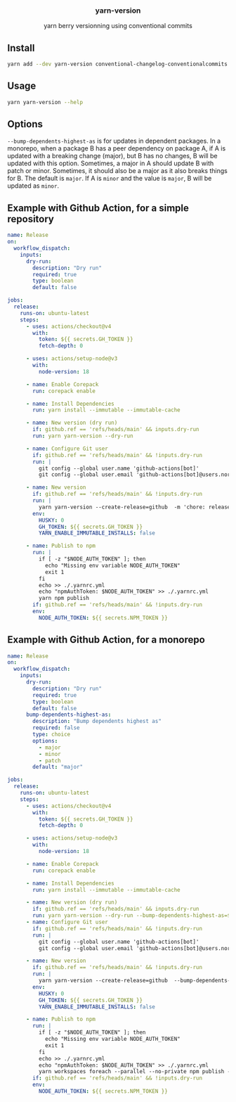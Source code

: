 <h3 align="center">
  yarn-version
</h3>

<p align="center">
  yarn berry versionning using conventional commits
</p>

## Install

```bash
yarn add --dev yarn-version conventional-changelog-conventionalcommits
```

## Usage

```bash
yarn yarn-version --help
```

## Options

`--bump-dependents-highest-as` is for updates in dependent packages. In a monorepo, when a package B has a peer dependency on package A, if A is updated with a breaking change (major), but B has no changes, B will be updated with this option. Sometimes, a major in A should update B with patch or minor. Sometimes, it should also be a major as it also breaks things for B. The default is `major`. If A is `minor` and the value is `major`, B will be updated as `minor`.

## Example with Github Action, for a simple repository

```yml
name: Release
on:
  workflow_dispatch:
    inputs:
      dry-run:
        description: "Dry run"
        required: true
        type: boolean
        default: false

jobs:
  release:
    runs-on: ubuntu-latest
    steps:
      - uses: actions/checkout@v4
        with:
          token: ${{ secrets.GH_TOKEN }}
          fetch-depth: 0

      - uses: actions/setup-node@v3
        with:
          node-version: 18

      - name: Enable Corepack
        run: corepack enable

      - name: Install Dependencies
        run: yarn install --immutable --immutable-cache

      - name: New version (dry run)
        if: github.ref == 'refs/heads/main' && inputs.dry-run
        run: yarn yarn-version --dry-run

      - name: Configure Git user
        if: github.ref == 'refs/heads/main' && !inputs.dry-run
        run: |
          git config --global user.name 'github-actions[bot]'
          git config --global user.email 'github-actions[bot]@users.noreply.github.com'

      - name: New version
        if: github.ref == 'refs/heads/main' && !inputs.dry-run
        run: |
          yarn yarn-version --create-release=github  -m 'chore: release %v [skip ci]'
        env:
          HUSKY: 0
          GH_TOKEN: ${{ secrets.GH_TOKEN }}
          YARN_ENABLE_IMMUTABLE_INSTALLS: false

      - name: Publish to npm
        run: |
          if [ -z "$NODE_AUTH_TOKEN" ]; then
            echo "Missing env variable NODE_AUTH_TOKEN"
            exit 1
          fi
          echo >> ./.yarnrc.yml
          echo "npmAuthToken: $NODE_AUTH_TOKEN" >> ./.yarnrc.yml
          yarn npm publish
        if: github.ref == 'refs/heads/main' && !inputs.dry-run
        env:
          NODE_AUTH_TOKEN: ${{ secrets.NPM_TOKEN }}
```

## Example with Github Action, for a monorepo

```yml
name: Release
on:
  workflow_dispatch:
    inputs:
      dry-run:
        description: "Dry run"
        required: true
        type: boolean
        default: false
      bump-dependents-highest-as:
        description: "Bump dependents highest as"
        required: false
        type: choice
        options:
          - major
          - minor
          - patch
        default: "major"

jobs:
  release:
    runs-on: ubuntu-latest
    steps:
      - uses: actions/checkout@v4
        with:
          token: ${{ secrets.GH_TOKEN }}
          fetch-depth: 0

      - uses: actions/setup-node@v3
        with:
          node-version: 18

      - name: Enable Corepack
        run: corepack enable

      - name: Install Dependencies
        run: yarn install --immutable --immutable-cache

      - name: New version (dry run)
        if: github.ref == 'refs/heads/main' && inputs.dry-run
        run: yarn yarn-version --dry-run --bump-dependents-highest-as=${{ inputs.bump-dependents-highest-as }}
      - name: Configure Git user
        if: github.ref == 'refs/heads/main' && !inputs.dry-run
        run: |
          git config --global user.name 'github-actions[bot]'
          git config --global user.email 'github-actions[bot]@users.noreply.github.com'

      - name: New version
        if: github.ref == 'refs/heads/main' && !inputs.dry-run
        run: |
          yarn yarn-version --create-release=github  --bump-dependents-highest-as=${{ inputs.bump-dependents-highest-as }} -m 'chore: release [skip ci]\n\n%t'
        env:
          HUSKY: 0
          GH_TOKEN: ${{ secrets.GH_TOKEN }}
          YARN_ENABLE_IMMUTABLE_INSTALLS: false

      - name: Publish to npm
        run: |
          if [ -z "$NODE_AUTH_TOKEN" ]; then
            echo "Missing env variable NODE_AUTH_TOKEN"
            exit 1
          fi
          echo >> ./.yarnrc.yml
          echo "npmAuthToken: $NODE_AUTH_TOKEN" >> ./.yarnrc.yml
          yarn workspaces foreach --parallel --no-private npm publish --tolerate-republish
        if: github.ref == 'refs/heads/main' && !inputs.dry-run
        env:
          NODE_AUTH_TOKEN: ${{ secrets.NPM_TOKEN }}
```

